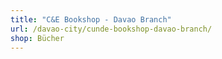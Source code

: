 ```yaml
---
title: "C&E Bookshop - Davao Branch"
url: /davao-city/cunde-bookshop-davao-branch/
shop: Bücher
---
```

